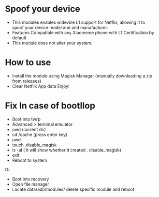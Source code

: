 # Spoof your device
* This modules enables widevine L1 support for Netflix, allowing it to spoof your device model and and manufacturer.
* Features Compatible with any Xiaomeme phone with L1 Certification by default
* This module does not alter your system.

# How to use 

* Install the module using Magisk Manager (manually downloading a zip from releases)
* Clear Netflix App data 
  Enjoy!

# Fix In case of bootllop

* Boot into twrp 
* Advanced > terminal emulator
* pwd (current dir)
* cd /cache (press enter key)
* pwd
* touch .disable_magisk
* ls -al ( it will show whether it created . disable_magisk)
* exit
* Reboot to system

Or 

* Boot into recovery
* Open file manager
* Locate data/adb/modules/ delete specific module and reboot

